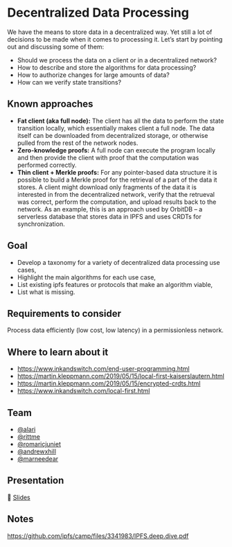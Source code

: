 # Decentralized Data Processing

We have the means to store data in a decentralized way. Yet still a lot of decisions to be made when it comes to processing it. Let’s start by pointing out and discussing some of them:

- Should we process the data on a client or in a decentralized network?
- How to describe and store the algorithms for data processing?
- How to authorize changes for large amounts of data?
- How can we verify state transitions?

## Known approaches

- **Fat client (aka full node):** The client has all the data to perform the state transition locally, which essentially makes client a full node. The data itself can be downloaded from decentralized storage, or otherwise pulled from the rest of the network nodes.
- **Zero-knowledge proofs:** A full node can execute the program locally and then provide the client with proof that the computation was performed correctly.
- **Thin client + Merkle proofs:** For any pointer-based data structure it is possible to build a Merkle proof for the retrieval of a part of the data it stores. A client might download only fragments of the data it is interested in from the decentralized network, verify that the retrueval was correct, perform the computation, and upload results back to the network. As an example, this is an approach used by OrbitDB – a serverless database that stores data in IPFS and uses CRDTs for synchronization.

## Goal

- Develop a taxonomy for a variety of decentralized data processing use cases,
- Highlight the main algorithms for each use case,
- List existing ipfs features or protocols that make an algorithm viable,
- List what is missing.

## Requirements to consider

Process data efficiently (low cost, low latency) in a permissionless network.

## Where to learn about it

- https://www.inkandswitch.com/end-user-programming.html
- https://martin.kleppmann.com/2019/05/15/local-first-kaiserslautern.html
- https://martin.kleppmann.com/2019/05/15/encrypted-crdts.html
- https://www.inkandswitch.com/local-first.html

## Team

* [@alari](https://github.com/alari)
* [@rittme](https://github.com/rittme)
* [@romaricjuniet](https://github.com/romaricjuniet)
* [@andrewxhill](https://github.com/andrewxhill)
* [@marneedear](https://github.com/marneedear)

## Presentation

🎤 [Slides](https://docs.google.com/presentation/d/105KwT6ZmcneywGnvUyww5y-u_GHSY0FFQ0yIXZQf7Y0/edit#slide=id.g5c6a5171f6_0_353)

## Notes

https://github.com/ipfs/camp/files/3341983/IPFS.deep.dive.pdf
